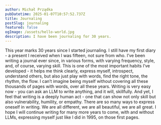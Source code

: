 ```yaml
---
author: Michał Prządka
pubDatetime: 2025-01-07T10:57:52.737Z
title: Journaling
postSlug: journaling
featured: false
ogImage: /assets/hello-world.jpg
description: I have been journaling for 30 years.
---
```


This year marks 30 years since I started journaling. I still have my first diary - a present I received when I was fifteen, not sure from who. I’ve been writing a journal ever since, in various forms, with varying frequency, style, and, of course, varying skill. This is one of the most important habits I’ve developed - it helps me think clearly, express myself, introspect, understand others, but also just play with words, find the right tone, the rhythm, the flow. I can’t imagine being myself without covering all these thousands of pages with words, over all these years. Writing is very easy now - you can ask an LLM to write anything, and it will, skillfully. And yet, I feel that writing is a deeply human act - one that can show not only skill but also vulnerability, humility, or empathy. There are so many ways to express oneself in writing. We are all different, we are all beautiful, we are all great. I hope I will continue writing for many more years to come, with and without LLMs, expressing myself just like I did in 1995, on those first pages.
